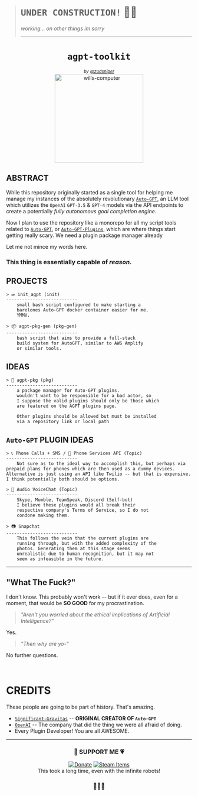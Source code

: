 > # `UNDER CONSTRUCTION!` 👷‍♂️
> _working... on other things im sorry_   
>    
> ---   

<div align="center">

# `agpt-toolkit`     
<sup> _by [@zudsniper](https://gh.zod.tf)_ </sup>  
<img src="https://user-images.githubusercontent.com/16076573/235334036-4b0f9f31-2cf1-4bfc-b1d9-e87840cac8ec.png" alt="wills-computer" style="max-width: 100%;" width="240rem" />

</div>

## ABSTRACT  
While this repository originally started as a single tool for helping me manage my instances of the absolutely revolutionary [`Auto-GPT`](https://github.com/Significant-Gravitas/Auto-GPT), an LLM tool which utilizes the `OpenAI` `GPT-3.5` & `GPT-4` models via the API endpoints to create a potentially _fully autonomous goal completion engine_.    

Now I plan to use the repository like a monorepo for all my script tools related to [`Auto-GPT`](https://github.com/Significant-Gravitas/Auto-GPT), or [`Auto-GPT-Plugins`](https://github.com/Significant-Gravitas/Auto-GPT-Plugins), which are where things start getting really scary. We need a plugin package manager already 

Let me not mince my words here. 
### **This thing is essentially capable of _reason._**   

## PROJECTS  
```
> ⏯ init_agpt (init)
---------------------------   
    small bash script configured to make starting a
    barelones Auto-GPT docker container easier for me.
    YMMV. 

> 📦 agpt-pkg-gen (pkg-gen)
---------------------------
    bash script that aims to provide a full-stack
    build system for AutoGPT, similar to AWS Amplify 
    or similar tools. 
```
## IDEAS
```
> 🎁 agpt-pkg (pkg)
---------------------------  
    a package manager for Auto-GPT plugins. 
    wouldn't want to be responsible for a bad actor, so
    I suppose the valid plugins should only be those which
    are featured on the AGPT plugins page. 
    
    Other plugins should be allowed but must be installed
    via a repository link or local path

```

## `Auto-GPT` PLUGIN IDEAS
```
> 📞 Phone Calls + SMS / 📱 Phone Services API (Topic)
---------------------------
    Not sure as to the ideal way to accomplish this, but perhaps via prepaid plans for phones which are then used as a dummy devices. Alternative is just using an API like Twilio -- but that is expensive. I think potentially both should be options.  
    
> 🎤 Audio VoiceChat (Topic)
---------------------------
    Skype, Mumble, TeamSpeak, Discord (Self-bot)
    I believe these plugins would all break their
    respective company's Terms of Service, so I do not
    condone making them. 

> 📷 Snapchat
---------------------------
    This follows the vein that the current plugins are
    running through, but with the added complexity of the
    photos. Generating them at this stage seems
    unrealistic due to human recognition, but it may not
    seem as infeasible in the future.  
```

---

## "What The Fuck?"  
I don't know. This probably won't work -- but if it ever does, even for a moment, that would be **SO GOOD** for my procrastination.  

> _"Aren't you worried about the ethical implications of Artificial Intelligence?"_   
  
Yes.  

> _"Then why are yo-"_   
  
No further questions.

<br/>


# CREDITS  
These people are going to be part of history. That's amazing.  

- [`Significant-Gravitas`](https://github.com/Significant-Gravitas) -- **ORIGINAL CREATOR OF `Auto-GPT`**  
- [`OpenAI`](https://openai.com) -- The company that did the thing we were all afraid of doing.  
- Every Plugin Developer! You are all AWESOME.  

---  


<div align="center">

### 💙 SUPPORT ME 💗 
[![Donate](https://img.shields.io/static/v1?label=&message=Donate&color=ff69b4&logo=Github+Sponsors&logoColor=ffffff)](https://zod.tf/donate) 
[![Steam Items](https://img.shields.io/static/v1?label=&message=Steam+Items&color=informational&logo=Github+Sponsors&logoColor=ffffff)](https://zod.tf/donate_items)  
This took a long time, even with the infinite robots!  

### 🎁🧨🎈

</div>  
